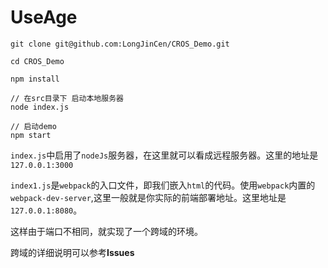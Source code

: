 # UseAge
```
git clone git@github.com:LongJinCen/CROS_Demo.git

cd CROS_Demo

npm install

// 在src目录下 启动本地服务器
node index.js

// 启动demo
npm start

```

`index.js`中启用了`nodeJs`服务器，在这里就可以看成远程服务器。这里的地址是`127.0.0.1:3000`

`index1.js`是`webpack`的入口文件，即我们嵌入`html`的代码。使用`webpack`内置的`webpack-dev-server`,这里一般就是你实际的前端部署地址。这里地址是`127.0.0.1:8080`。

这样由于端口不相同，就实现了一个跨域的环境。

跨域的详细说明可以参考**Issues**
